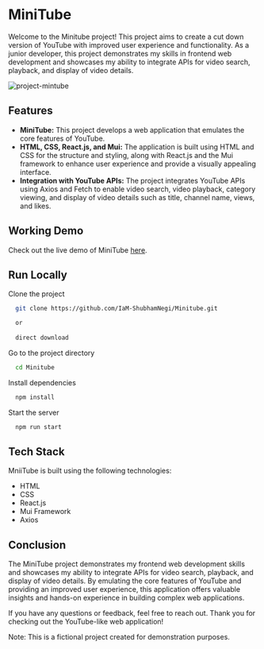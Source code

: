 
# MiniTube

Welcome to the Minitube project! This project aims to create a cut down version of YouTube with improved user experience and functionality. As a junior developer, this project demonstrates my skills in frontend web development and showcases my ability to integrate APIs for video search, playback, and display of video details.

![project-mintube](https://github.com/IaM-ShubhamNegi/Minitube/assets/123191025/0382c19d-0df3-4bf2-ba55-f501121c6501)

## Features

- **MiniTube:** This project develops a web application that emulates the core features of YouTube.
- **HTML, CSS, React.js, and Mui:** The application is built using HTML and CSS for the structure and styling, along with React.js and the Mui framework to enhance user experience and provide a visually appealing interface.
- **Integration with YouTube APIs:** The project integrates YouTube APIs using Axios and Fetch to enable video search, video playback, category viewing, and display of video details such as title, channel name, views, and likes.

## Working Demo

Check out the live demo of MiniTube [here](https://minitube-shubham.netlify.app/).
## Run Locally

Clone the project

```bash
  git clone https://github.com/IaM-ShubhamNegi/Minitube.git

  or
  
  direct download
```

Go to the project directory

```bash
  cd Minitube
```

Install dependencies

```bash
  npm install
```

Start the server

```bash
  npm run start
```


## Tech Stack

MniiTube is built using the following technologies:

- HTML
- CSS
- React.js
- Mui Framework
- Axios

## Conclusion

The MiniTube project demonstrates my frontend web development skills and showcases my ability to integrate APIs for video search, playback, and display of video details. By emulating the core features of YouTube and providing an improved user experience, this application offers valuable insights and hands-on experience in building complex web applications.

If you have any questions or feedback, feel free to reach out. Thank you for checking out the YouTube-like web application!

Note: This is a fictional project created for demonstration purposes.
